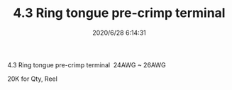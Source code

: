 ﻿---
layout: post 
title: 4.3 Ring tongue pre-crimp terminal 
tags: FA
categories: wire-harness
overview: 4.3 Ring tongue pre-crimp terminal 
series: 
part_number: RT4701701-3
thumb_img: static/202006/354-thumb-20200628141726.jpg
small_img: static/202006/354-20200628141726.jpg
date: 2020/6/28 6:14:31
---


<p>
	4.3 Ring tongue pre-crimp terminal  24AWG ~ 26AWG
</p>
<p>
	20K for Qty, Reel
</p>
